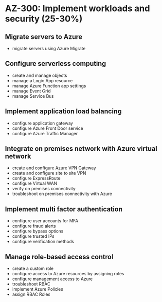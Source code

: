 # AZ-300: Implement workloads and security (25-30%)
## Migrate servers to Azure
* migrate servers using Azure Migrate

## Configure serverless computing
* create and manage objects
* manage a Logic App resource
* manage Azure Function app settings
* manage Event Grid
* manage Service Bus

## Implement application load balancing
* configure application gateway
* configure Azure Front Door service
* configure Azure Traffic Manager

## Integrate on premises network with Azure virtual network
* create and configure Azure VPN Gateway
* create and configure site to site VPN
* configure ExpressRoute
* configure Virtual WAN
* verify on premises connectivity
* troubleshoot on premises connectivity with Azure

## Implement multi factor authentication
* configure user accounts for MFA
* configure fraud alerts
* configure bypass options
* configure trusted IPs
* configure verification methods

## Manage role-based access control
* create a custom role
* configure access to Azure resources by assigning roles
* configure management access to Azure
* troubleshoot RBAC
* implement Azure Policies
* assign RBAC Roles
